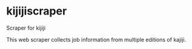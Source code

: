 # kijijiscraper
Scraper for kijiji

This web scraper collects job information from multiple editions of kajiji. 

